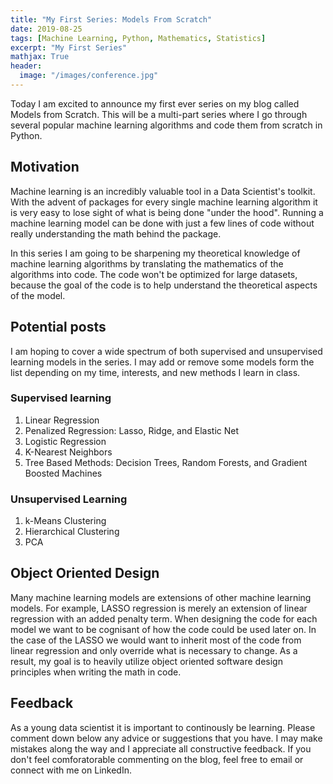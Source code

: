 ```yaml
---
title: "My First Series: Models From Scratch"
date: 2019-08-25
tags: [Machine Learning, Python, Mathematics, Statistics]
excerpt: "My First Series"
mathjax: True
header:
  image: "/images/conference.jpg"
---
```


Today I am excited to announce my first ever series on my blog called Models from
Scratch. This will be a multi-part series where I go through several popular
machine learning algorithms and code them from scratch in Python.

## Motivation

Machine learning is an incredibly valuable tool in a Data Scientist's toolkit. With the advent of
packages for every single machine learning algorithm it is very easy to lose sight of
what is being done "under the hood". Running a machine learning model can be done with just a few
lines of code without really understanding the math behind the package.

In this series I am going to be sharpening my theoretical knowledge of machine learning algorithms by translating the mathematics of the algorithms
into code. The code won't be optimized for large datasets, because the goal of the code is to help understand the theoretical aspects of the model.

## Potential posts

I am hoping to cover a wide spectrum of both supervised and unsupervised learning
models in the series. I may add or remove some models form the list depending on my time, interests, and new methods I learn in class.

### Supervised learning
1. Linear Regression
2. Penalized Regression: Lasso, Ridge, and Elastic Net
2. Logistic Regression
3. K-Nearest Neighbors
4. Tree Based Methods: Decision Trees, Random Forests, and Gradient Boosted Machines

### Unsupervised Learning
1. k-Means Clustering
2. Hierarchical Clustering
3. PCA

## Object Oriented Design

Many machine learning models are extensions of other machine learning models. For example, LASSO regression
is merely an extension of linear regression with an added penalty term. When designing the code for each model we
want to be cognisant of how the code could be used later on. In the case of the LASSO we would want to inherit most of the code
from linear regression and only override what is necessary to change. As a result, my goal is to heavily utilize object oriented software design principles when writing the math in code. 

## Feedback

As a young data scientist it is important to continously be learning. Please
comment down below any advice or suggestions that you have. I may make mistakes along the way
and I appreciate all constructive feedback. If you don't feel comforatorable commenting on the blog,
feel free to email or connect with me on LinkedIn.
